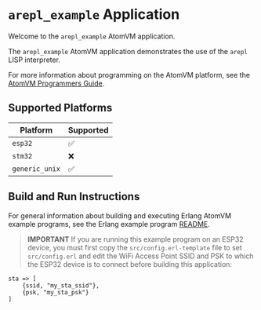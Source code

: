 # `arepl_example` Application

Welcome to the `arepl_example` AtomVM application.

The `arepl_example` AtomVM application demonstrates the use of the `arepl` LISP interpreter.

For more information about programming on the AtomVM platform, see the [AtomVM Programmers Guide](https://doc.atomvm.net/programmers-guide.html).

## Supported Platforms

| Platform | Supported |
|----------|-----------|
| `esp32`  | ✅ |
| `stm32`  | ❌ |
| `generic_unix`  | ✅ |

## Build and Run Instructions

For general information about building and executing Erlang AtomVM example programs, see the Erlang example program [README](../README.md).

> **IMPORTANT** If you are running this example program on an ESP32 device, you must first copy the `src/config.erl-template` file to set `src/config.erl` and edit the WiFi Access Point SSID and PSK to which the ESP32 device is to connect before building this application:

    sta => [
        {ssid, "my_sta_ssid"},
        {psk, "my_sta_psk"}
    ]
